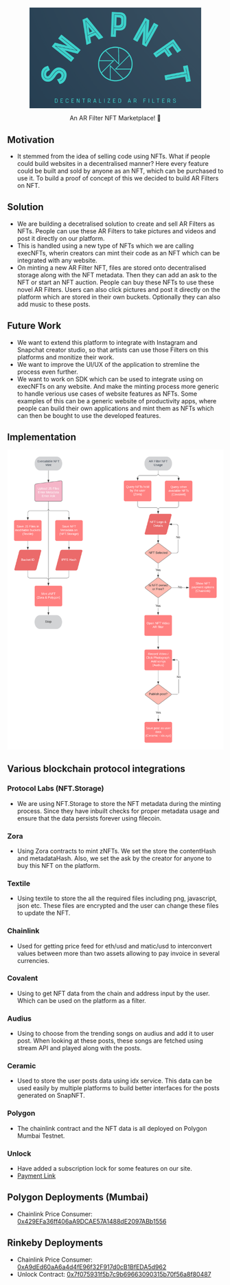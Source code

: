 <p align="center"><img src="/Logo.PNG" align="center" width="400"></p>

<p  align="center">An AR Filter NFT Marketplace! 🚀</p>

## Motivation

- It stemmed from the idea of selling code using NFTs. What if people could build websites in a decentralised manner? Here every feature could be built and sold by anyone as an NFT, which can be purchased to use it. To build a proof of concept of this we decided to build AR Filters on NFT.

## Solution
- We are building a decetralised solution to create and sell AR Filters as NFTs. People can use these AR Filters to take pictures and videos and post it directly on our platform.
- This is handled using a new type of NFTs which we are calling execNFTs, wherin creators can mint their code as an NFT which can be integrated with any website. 
- On minting a new AR Filter NFT, files are stored onto decentralised storage along with the NFT metadata. Then they can add an ask to the NFT or start an NFT auction. People can buy these NFTs to use these novel AR Filters. Users can also click pictures and post it directly on the platform which are stored in their own buckets. Optionally they can also add music to these posts.

## Future Work
- We want to extend this platform to integrate with Instagram and Snapchat creator studio, so that artists can use those Filters on this platforms and monitize their work.
- We want to improve the UI/UX of the application to stremline the process even further.
- We want to work on SDK which can be used to integrate using on execNFTs on any website. And make the minting process more generic to handle verious use cases of website features as NFTs. Some examples of this can be a generic website of productivity apps, where people can build their own applications and mint them as NFTs which can then be bought to use the developed features.

## Implementation

![image](https://github.com/ShreyPaharia/SnapNFT/blob/master/Flow.png)

## Various blockchain protocol integrations 

### Protocol Labs (NFT.Storage)

- We are using NFT.Storage to store the NFT metadata during the minting process. Since they have inbuilt checks for proper metadata usage and ensure that the data persists forever using filecoin.

### Zora

- Using Zora contracts to mint zNFTs. We set the store the contentHash and metadataHash. Also, we set the ask by the creator for anyone to buy this NFT on the platform.
  
### Textile

- Using textile to store the all the required files including png, javascript, json etc. These files are encrypted and the user can change these files to update the NFT.
  
### Chainlink

- Used for getting price feed for eth/usd and matic/usd to interconvert values between more than two assets allowing to pay invoice in several currencies.
  
### Covalent

- Using to get NFT data from the chain and address input by the user. Which can be used on the platform as a filter.

### Audius

- Using to choose from the trending songs on audius and add it to user post. When looking at these posts, these songs are fetched using stream API and played along with the posts.

### Ceramic
- Used to store the user posts data using idx service. This data can be used easily by multiple platforms to build better interfaces for the posts generated on SnapNFT. 
  
### Polygon
- The chainlink contract and the NFT data is all deployed on Polygon Mumbai Testnet. 

### Unlock
- Have added a subscription lock for some features on our site. 
- [Payment Link](https://app.unlock-protocol.com/checkout?redirectUri=http://localhost:3000/supplierui&paywallConfig=%7B%22locks%22%3A%7B%220x7f075931f5b7c9b69663090315b70f56a8f80487%22%3A%7B%22network%22%3A4%7D%7D%2C%22persistentCheckout%22%3Atrue%2C%22icon%22%3A%22https%3A%2F%2Flocksmith.unlock-protocol.com%2Flock%2F0x7f075931f5b7c9b69663090315b70f56a8f80487%2Ficon%22%7D)

## Polygon Deployments (Mumbai)
- Chainlink Price Consumer: [0x429EFa36ff406aA9DCAE57A1488dE2097ABb1556](https://mumbai.polygonscan.com/address/0x429EFa36ff406aA9DCAE57A1488dE2097ABb1556)

## Rinkeby Deployments
- Chainlink Price Consumer: [0xA9dEd60aA6a4d4fE96f32F917d0cB1BfEDA5d962](https://rinkeby.etherscan.io/address/0xA9dEd60aA6a4d4fE96f32F917d0cB1BfEDA5d962)
- Unlock Contract: [0x7f075931f5b7c9b69663090315b70f56a8f80487](https://rinkeby.etherscan.io/address/0x7f075931f5b7c9b69663090315b70f56a8f80487)

